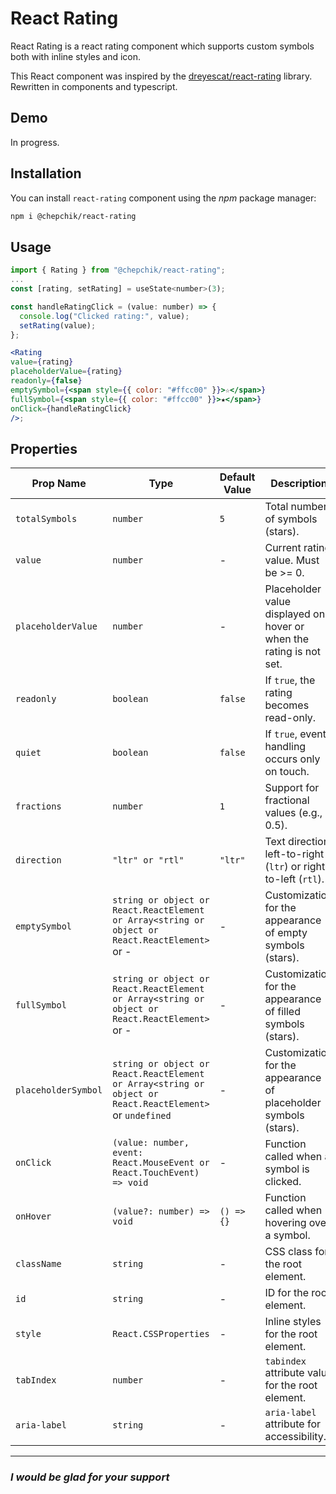 # React Rating

React Rating is a react rating component which supports custom symbols both with inline styles and icon.

This React component was inspired by the [dreyescat/react-rating](https://github.com/dreyescat/react-rating) library. Rewritten in components and typescript.

## Demo

In progress.

## Installation

You can install `react-rating` component using the _npm_ package manager:

```bash
npm i @chepchik/react-rating
```

## Usage

```jsx
import { Rating } from "@chepchik/react-rating";
...
const [rating, setRating] = useState<number>(3);

const handleRatingClick = (value: number) => {
  console.log("Clicked rating:", value);
  setRating(value);
};

<Rating
value={rating}
placeholderValue={rating}
readonly={false}
emptySymbol={<span style={{ color: "#ffcc00" }}>☆</span>}
fullSymbol={<span style={{ color: "#ffcc00" }}>★</span>}
onClick={handleRatingClick}
/>;
```

## Properties

| Prop Name           | Type                                                                                                     | Default Value | Description                                                         |
| ------------------- | -------------------------------------------------------------------------------------------------------- | ------------- | ------------------------------------------------------------------- |
| `totalSymbols`      | `number`                                                                                                 | `5`           | Total number of symbols (stars).                                    |
| `value`             | `number`                                                                                                 | -             | Current rating value. Must be >= 0.                                 |
| `placeholderValue`  | `number`                                                                                                 | -             | Placeholder value displayed on hover or when the rating is not set. |
| `readonly`          | `boolean`                                                                                                | `false`       | If `true`, the rating becomes read-only.                            |
| `quiet`             | `boolean`                                                                                                | `false`       | If `true`, event handling occurs only on touch.                     |
| `fractions`         | `number`                                                                                                 | `1`           | Support for fractional values (e.g., 0.5).                          |
| `direction`         | `"ltr" or "rtl"`                                                                                         | `"ltr"`       | Text direction: left-to-right (`ltr`) or right-to-left (`rtl`).     |
| `emptySymbol`       | `string or object or React.ReactElement or Array<string or object or React.ReactElement>` or -           | -             | Customization for the appearance of empty symbols (stars).          |
| `fullSymbol`        | `string or object or React.ReactElement or Array<string or object or React.ReactElement>` or -           | -             | Customization for the appearance of filled symbols (stars).         |
| `placeholderSymbol` | `string or object or React.ReactElement or Array<string or object or React.ReactElement>` or `undefined` | -             | Customization for the appearance of placeholder symbols (stars).    |
| `onClick`           | `(value: number, event: React.MouseEvent or React.TouchEvent) => void`                                   | -             | Function called when a symbol is clicked.                           |
| `onHover`           | `(value?: number) => void`                                                                               | `() => {}`    | Function called when hovering over a symbol.                        |
| `className`         | `string`                                                                                                 | -             | CSS class for the root element.                                     |
| `id`                | `string`                                                                                                 | -             | ID for the root element.                                            |
| `style`             | `React.CSSProperties`                                                                                    | -             | Inline styles for the root element.                                 |
| `tabIndex`          | `number`                                                                                                 | -             | `tabindex` attribute value for the root element.                    |
| `aria-label`        | `string`                                                                                                 | -             | `aria-label` attribute for accessibility.                           |

---

### _I would be glad for your support_
